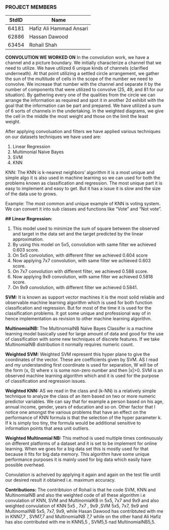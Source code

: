 ### PROJECT MEMBERS ###
StdID | Name
------------ | -------------
64181 | Hafiz Ali Hammad Ansari 
62886 | Hassan Dawood
63454 | Rohail Shah

**CONVOLUTION WE WORKED ON**
In the convolution work, we have a channel and a picture boundary. We initially characterize a channel that we need to utilize. We have utilized 6 unique kinds of channels (clarified underneath). At that point utilizing a settled circle arrangement, we gather the sun of the multitude of cells in the scope of the number we need to convolve. We increase that number with the channel and separate it by the number of components that were utilized to convolve (25, 49, and 81 for our situation). By gathering every one of the qualities from the circle we can arrange the information as required and spot it in another 2d exhibit with the goal that the information can be part and prepared. We have utilized a sum of 6 sorts of channels in the undertaking. In the weighted diagrams, we give the cell in the middle the most weight and those on the limit the least weight.

After applying convoluation and filters we have applied various techniques on our datasets techniques we have used are:

 1. Linear Regression
 2. Multimonial Naive Bayes
 3. SVM
 4. KNN

KNN: The KNN is k-nearest neighbors’ algorithm it is a most unique and simple algo it is also used in machine learning so we can used for both the problems known as classification and regression. The most unique part it is easy to implement and easy to get. But it has a issue it is slow and the size of the data use to grows.

Example: The most common and unique example of KNN is voting system. We can convert it into sub classes and functions like “Vote” and “Not vote”.

**## Linear Regression:**

1.  This model used to minimize the sum of square between the observed and target in the data set and the target predicted by the linear approximation.
2.  By using this model on 5x5, convolution with same filter we achieved 0.603 score.
3.  On 5x5 convolution, with different filter we achieved 0.604 score
4.  Now applying 7x7 convolution, with same filter we achieved 0.603 score.
5.  On 7x7 convolution with different filter, we achieved 0.588 score.
6.  Now applying 9x9 convolution, with same filter we achieved 0.5818 score.
7.  On 9x9 convolution, with different filter we achieved 0.5841.

**SVM:** 
It is known as support vector machines it is the most solid reliable and observable machine learning algorithm which is used for both function classification and regression. But for most of the time it is used for the classification problems. It got some unique and professional way of in hence implementation as revision to other machine learning algorithm.

**MultinomialNB:** 
The MultinomialNB Naïve Bayes Classifer is a machine learning model basically used for large amount of data and good for the use of classification with some new techniques of discrete features. If we take MultinomialNB distribution it normally requires numeric count.

**Weighted SVM:**
 Weighted SVM represent this hyper plane to give the coordinates of the vector. These are coefficients given by SVM. AS I read and my understanding first coordinate is used for separation, W will be of the form (x, 0) where x is some non-zero number and then |x|>0. SVM is an observed machine learning algorithm which and it is used for the purpose of classification and regression issues.

**Weighted KNN:** 
AS we read in the class and (k-NN) is a relatively simple technique to analyze the class of an item based on two or more numeric predictor variables. We can say that for example a person based on his age, annual income, gender, years of education and so on. Other factor that I notice one amongst the various problems that have an effect on the performance of KNN formula is that the selection of the hyper parameter k. If k is simply too tiny, the formula would be additional sensitive to information points that area unit outliers.

**Weighted Multinomial NB:** 
This method is used multiple times continuously on different platforms of a dataset and it is set to be implement for online learning. When we goes for a big data set this is mostly used for that because it fits for big data memory. This algorithm have some unique performance purposes it is mainly used for big data which easily have possible overhead.

Convulation is acheived by applying it again and again on the test file untill our desired result it obtained i.e. maximum accuracy.

**Contributions:**
The contribtuion of Rohail is that he code SVM, KNN and MultinomialNB and also the weighted code of all these algorithm i.e convulation of KNN, SVM and MultinomialKB in 5x5, 7x7 and 9x9 and also weighted convulation of KNN 5x5 , 7x7 , 9x9 ,SVM 5x5, 7x7, 9x9 and MultinomailNB 5x5, 7x7, 9x9, while Hasan Dawood  has contribtuted with me in KNN7,7 , SVM7,7 and MultinomialNB 7,7 while on the other hand Ali Hafiz has also contributed with me in KNN5,5 , SVM5,5 nad MultinomialNB5,5.
